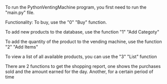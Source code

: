To run the PythonVentingMachine program, you first need to run the "main.py" file.

Functionality:
To buy, use the "0" "Buy" function.

To add new products to the database, use the function "1" "Add Categoty"

To add the quantity of the product to the vending machine, use the function "2" "Add Items"

To view a list of all available products, you can use the "3" "List" function

There are 2 functions to get the shopping report, one shows the purchases sold and the amount earned for the day. Another, for a certain period of time
